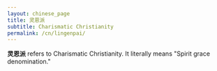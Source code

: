 ```yaml
---
layout: chinese_page
title: 灵恩派
subtitle: Charismatic Christianity
permalink: /cn/lingenpai/
---
```


**灵恩派** refers to Charismatic Christianity. It literally means "Spirit grace denomination."